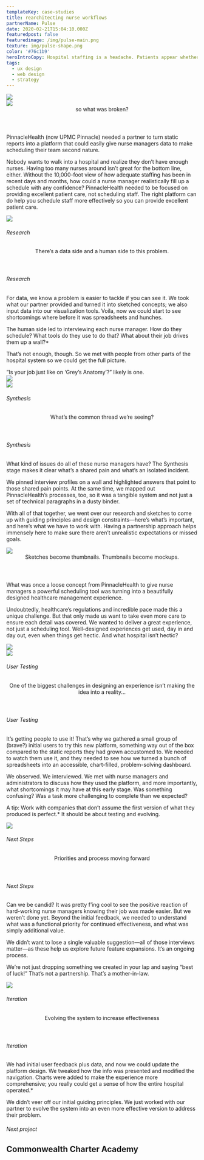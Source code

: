 ```yaml
---
templateKey: case-studies
title: rearchitecting nurse workflows
partnerName: Pulse
date: 2020-02-21T15:04:10.000Z
featuredpost: false
featuredimage: /img/pulse-main.png
texture: img/pulse-shape.png
color: '#76c1b9'
heroIntroCopy: Hospital staffing is a headache. Patients appear whether you are properly staffed or not. How could PinnacleHealth nurse managers make real-time, data-driven decisions on how many nurses to have on hand, rather than best guesses using limited data locked in spreadsheets?
tags:
  - ux design
  - web design
  - strategy
---
```


<div class = "m-case-study-page-content__image-container">
  <div class = "m-case-study-page-content__image -half">
    <img src = "../../../static/img/case-studies/pulse/schedule.png" />
  </div>
  <div class = "m-case-study-page-content__image -half">
    <img src = "../../../static/img/case-studies/pulse/peopleroles.png" />
  </div>
</div>
<div class = "o-rhythm__container">
  <div class = "o-rhythm__col">
      <div class = "m-case-study-page-content__copy-section -push-one">
          <header>so what was broken?</header>
          <p>PinnacleHealth (now UPMC Pinnacle) needed a partner to turn static reports into a platform that could easily give nurse managers data to make scheduling their team second nature.</p>
          <p>Nobody wants to walk into a hospital and realize they don’t have enough nurses. Having too many nurses around isn’t great for the bottom line, either. Without the 10,000-foot view of how adequate staffing has been in recent days and months, how could a nurse manager realistically fill up a schedule with any confidence? PinnacleHealth needed to be focused on providing excellent patient care, not scheduling staff. The right platform can do help you schedule staff more effectively so you can provide excellent patient care.</p>
      </div>
  </div>
</div>

<div>
  <img src = "../../../static/img/case-studies/pulse/nurse_hallway.png" />
</div>
<div class = "o-rhythm__container">
    <div class = "m-case-study-page-content__copy-section">
        <h6 class = "content__header -mobile-only">Research</h6>
        <header class = "-push-three">There’s a data side and a human side to this problem.</header>
        <div class = "o-rhythm__row">
            <h6 class = "content__header -desktop-only">Research</h6>
            <div class = "content__copy">
                <p>For data, we know a problem is easier to tackle if you can see it. We took what our partner provided and turned it into sketched concepts; we also input data into our visualization tools. Voila, now we could start to see shortcomings where before it was spreadsheets and hunches. </p>
                <p>The human side led to interviewing each nurse manager. How do they schedule? What tools do they use to do that? What about their job drives them up a wall?*</p>
                <p>That’s not enough, though. So we met with people from other parts of the hospital system so we could get the full picture.</p>
                <div class = "easter-egg">”Is your job just like on ‘Grey’s Anatomy’?” likely is one.</div>
            </div>
        </div>
      </div>
  </div>
</div>
<div class = "o-rhythm__container -fluid">
  <div class = "m-case-study-page-content__section">
      <div class = "o-rhythm__row">
          <div class= "sketch -one">
              <img src = "../../../static/img/case-studies/pulse/sketchbook1.png" />
          </div>
          <div class= "sketch -two">
              <img src = "../../../static/img/case-studies/pulse/sketchbook2.png" />
          </div>
      </div>
  </div>
</div>
<div class = "o-rhythm__container">
  <div class = "m-case-study-page-content__copy-section">
    <h6 class = "content__header -mobile-only">Synthesis</h6>
    <header class = "-push-three">What’s the common thread we’re seeing?</header>
    <div class = "o-rhythm__row">
      <h6 class = "content__header -desktop-only">Synthesis</h6>
      <div class = "content__copy">
        <p>What kind of issues do all of these nurse managers have? The Synthesis stage makes it clear what’s a shared pain and what’s an isolated incident.</p>
        <p>We pinned interview profiles on a wall and highlighted answers that point to those shared pain points. At the same time, we mapped out PinnacleHealth’s processes, too, so it was a tangible system and not just a set of technical paragraphs in a dusty binder.</p>
        <p>With all of that together, we went over our research and sketches to come up with guiding principles and design constraints—here’s what’s important, and here’s what we have to work with. Having a partnership approach helps immensely here to make sure there aren’t unrealistic expectations or missed goals.</p>
      </div>
    </div>
  </div>
</div>
<div>
    <img src = "../../../static/img/case-studies/pulse/nurse_station.png" />
</div>
<div class = "m-case-study-page-content__color-block">
  <div class = "o-rhythm__container">
    <div class = "m-case-study-page-content__copy-section -with-image">
      <div class = "o-rhythm__row">
        <div class = "content__copy -left">
          <header>Sketches become thumbnails. Thumbnails become mockups.</header>
          <p>What was once a loose concept from PinnacleHealth to give nurse managers a powerful scheduling tool was turning into a beautifully designed healthcare management experience.</p>
          <p>Undoubtedly, healthcare’s regulations and incredible pace made this a unique challenge. But that only made us want to take even more care to ensure each detail was covered. We wanted to deliver a great experience, not just a scheduling tool. Well-designed experiences get used, day in and day out, even when things get hectic. And what hospital isn’t hectic?</p>
        </div>
        <div class = "content__image">
          <img src = "../../../static/img/case-studies/pulse/white_sketches.png" />
        </div>
      </div>
      <img src = "../../../static/img/case-studies/pulse/unit-workload-safari.png" />
    </div>
  </div>
</div>
<div class = "o-rhythm__container">
  <div class = "m-case-study-page-content__copy-section">
    <h6 class = "content__header -mobile-only">User Testing</h6>
    <header class = "-push-three">One of the biggest challenges in designing an experience isn’t making the idea into a reality...</header>
    <div class = "o-rhythm__row">
      <h6 class = "content__header -desktop-only">User Testing</h6>
      <div class = "content__copy">
        <p>It’s getting people to use it! That’s why we gathered a small group of (brave?) initial users to try this new platform, something way out of the box compared to the static reports they had grown accustomed to. We needed to watch them use it, and they needed to see how we turned a bunch of spreadsheets into an accessible, chart-filled, problem-solving dashboard.</p>
        <p>We observed. We interviewed. We met with nurse managers and administrators to discuss how they used the platform, and more importantly, what shortcomings it may have at this early stage. Was something confusing? Was a task more challenging to complete than we expected? </p>
        <p>A tip: Work with companies that don’t assume the first version of what they produced is perfect.* It should be about testing and evolving.</p>
      </div>
    </div>
  </div>
</div>
<div>
    <img src = "../../../static/img/case-studies/pulse/pulse_block_doodle.jpg" />
</div>
<div class = "o-rhythm__container">
  <div class = "m-case-study-page-content__copy-section">
    <h6 class = "content__header -mobile-only">Next Steps</h6>
    <header class = "-push-three">Priorities and process moving forward</header>
    <div class = "o-rhythm__row">
      <h6 class = "content__header -desktop-only">Next Steps</h6>
      <div class = "content__copy">
        <p>Can we be candid? It was pretty f’ing cool to see the positive reaction of hard-working nurse managers knowing their job was made easier. But we weren’t done yet. Beyond the initial feedback, we needed to understand what was a functional priority for continued effectiveness, and what was simply additional value.</p>
        <p>We didn’t want to lose a single valuable suggestion—all of those interviews matter—as these help us explore future feature expansions. It’s an ongoing process.</p>
        <p>We’re not just dropping something we created in your lap and saying “best of luck!” That’s not a partnership. That’s a mother-in-law.</p>
      </div>
    </div>
  </div>
</div>
<div>
    <img src = "../../../static/img/case-studies/pulse/data-leveling.png" />
</div>
<div class = "o-rhythm__container">
  <div class = "m-case-study-page-content__copy-section">
    <h6 class = "content__header -mobile-only">Iteration</h6>
    <header class = "-push-three">Evolving the system to increase effectiveness</header>
    <div class = "o-rhythm__row">
      <h6 class = "content__header -desktop-only">Iteration</h6>
      <div class = "content__copy">
        <p>We had initial user feedback plus data, and now we could update the platform design. We tweaked how the info was presented and modified the navigation. Charts were added to make the experience more comprehensive; you really could get a sense of how the entire hospital operated.*</p>
        <p>We didn’t veer off our initial guiding principles. We just worked with our partner to evolve the system into an even more effective version to address their problem.</p>
      </div>
    </div>
  </div>
</div>
<div class = "m-case-study-page-content__next">
  <div class = "o-rhythm__container">
    <h6>Next project</h6>
    <h2>Commonwealth Charter Academy</h2>
  </div>
</div>